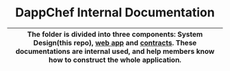 <p align="center">
    <h1 align="center">
        DappChef Internal Documentation
    </h1>
</p>

| The folder is divided into three components: System Design(this repo), [web app](./web-app.md) and [contracts](./contracts.md). These documentations are internal used, and help members know how to construct the whole application. |
| ------------------------------------------------------------------------------------------------------------------------------------------------------------------------------------------------------------------------------------- |
